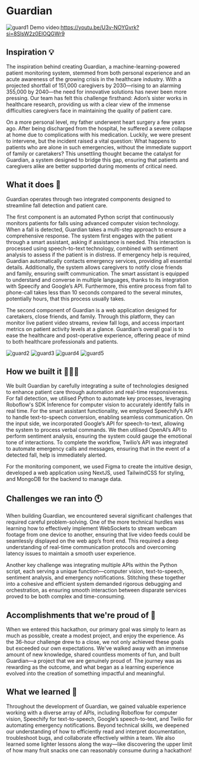 # Guardian
![guard1](https://github.com/user-attachments/assets/f0231c91-bfc5-4349-a87f-e12e63568cfc)
Demo video:https://youtu.be/U3v-NOYGvrk?si=8SlsW2z0ElOQGWr9

## Inspiration 💡
The inspiration behind creating Guardian, a machine-learning-powered patient monitoring system, stemmed from both personal experience and an acute awareness of the growing crisis in the healthcare industry. With a projected shortfall of 151,000 caregivers by 2030—rising to an alarming 355,000 by 2040—the need for innovative solutions has never been more pressing. Our team has felt this challenge firsthand: Adon’s sister works in healthcare research, providing us with a clear view of the immense difficulties caregivers face in maintaining the quality of patient care.

On a more personal level, my father underwent heart surgery a few years ago. After being discharged from the hospital, he suffered a severe collapse at home due to complications with his medication. Luckily, we were present to intervene, but the incident raised a vital question: What happens to patients who are alone in such emergencies, without the immediate support of family or caretakers? This unsettling thought became the catalyst for Guardian, a system designed to bridge this gap, ensuring that patients and caregivers alike are better supported during moments of critical need.

## What it does 🚀
Guardian operates through two integrated components designed to streamline fall detection and patient care.

The first component is an automated Python script that continuously monitors patients for falls using advanced computer vision technology. When a fall is detected, Guardian takes a multi-step approach to ensure a comprehensive response. The system first engages with the patient through a smart assistant, asking if assistance is needed. This interaction is processed using speech-to-text technology, combined with sentiment analysis to assess if the patient is in distress. If emergency help is required, Guardian automatically contacts emergency services, providing all essential details. Additionally, the system allows caregivers to notify close friends and family, ensuring swift communication. The smart assistant is equipped to understand and converse in multiple languages, thanks to its integration with Speecify and Google’s API. Furthermore, this entire process from fall to phone-call takes less than 10 seconds compared to the several minutes, potentially hours, that this process usually takes.

The second component of Guardian is a web application designed for caretakers, close friends, and family. Through this platform, they can monitor live patient video streams, review fall logs, and access important metrics on patient activity levels at a glance. Guardian’s overall goal is to ease the healthcare and post-operative experience, offering peace of mind to both healthcare professionals and patients.

![guard2](https://github.com/user-attachments/assets/eb120902-8ca3-4712-b1ba-fc905ad998e5)
![guard3](https://github.com/user-attachments/assets/fca06c10-485a-4424-8960-bba942360236)
![guard4](https://github.com/user-attachments/assets/d2888c6e-2933-45e1-a6a4-3d2bb5ee7b31)
![guard5](https://github.com/user-attachments/assets/41aa08da-6eb6-4718-a99b-9271008003ad)

## How we built it 👨🏽‍💻
We built Guardian by carefully integrating a suite of technologies designed to enhance patient care through automation and real-time responsiveness. For fall detection, we utilised Python to automate key processes, leveraging Roboflow's SDK Inference for computer vision to accurately identify falls in real time. For the smart assistant functionality, we employed Speechify’s API to handle text-to-speech conversion, enabling seamless communication. On the input side, we incorporated Google’s API for speech-to-text, allowing the system to process verbal commands. We then utilised OpenAI’s API to perform sentiment analysis, ensuring the system could gauge the emotional tone of interactions. To complete the workflow, Twilio’s API was integrated to automate emergency calls and messages, ensuring that in the event of a detected fall, help is immediately alerted.

For the monitoring component, we used Figma to create the intuitive design, developed a web application using NextJS, used TailwindCSS for styling, and MongoDB for the backend to manage data.

## Challenges we ran into 🕚
When building Guardian, we encountered several significant challenges that required careful problem-solving. One of the more technical hurdles was learning how to effectively implement WebSockets to stream webcam footage from one device to another, ensuring that live video feeds could be seamlessly displayed on the web app’s front end. This required a deep understanding of real-time communication protocols and overcoming latency issues to maintain a smooth user experience.

Another key challenge was integrating multiple APIs within the Python script, each serving a unique function—computer vision, text-to-speech, sentiment analysis, and emergency notifications. Stitching these together into a cohesive and efficient system demanded rigorous debugging and orchestration, as ensuring smooth interaction between disparate services proved to be both complex and time-consuming.

## Accomplishments that we're proud of 🥇
When we entered this hackathon, our primary goal was simply to learn as much as possible, create a modest project, and enjoy the experience. As the 36-hour challenge drew to a close, we not only achieved these goals but exceeded our own expectations. We've walked away with an immense amount of new knowledge, shared countless moments of fun, and built Guardian—a project that we are genuinely proud of. The journey was as rewarding as the outcome, and what began as a learning experience evolved into the creation of something impactful and meaningful.

## What we learned 🧠
Throughout the development of Guardian, we gained valuable experience working with a diverse array of APIs, including Roboflow for computer vision, Speechify for text-to-speech, Google’s speech-to-text, and Twilio for automating emergency notifications. Beyond technical skills, we deepened our understanding of how to efficiently read and interpret documentation, troubleshoot bugs, and collaborate effectively within a team. We also learned some lighter lessons along the way—like discovering the upper limit of how many fruit snacks one can reasonably consume during a hackathon!
